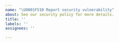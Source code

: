 ```yaml
---
name: "\U0001F510 Report security vulnerability"
about: See our security policy for more details.
title: ''
labels: ''
assignees: ''

---
```



